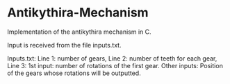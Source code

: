 # Antikythira-Mechanism
Implementation of the antikythira mechanism in C.

Input is received from the file inputs.txt.

Inputs.txt:
Line 1: number of gears, 
Line 2: number of teeth for each gear,
Line 3: 1st input: number of rotations of the first gear. Other inputs: Position of the gears whose rotations will be outputted.
